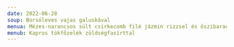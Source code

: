 ```yaml
---
date: 2022-06-28
soup: Borsóleves vajas galuskával
menua: Mézes-narancsos sült csirkecomb filé jázmin rizzsel és őszibarack befőttel
menub: Kapros tökfőzelék zöldségfasírttal
---
```


